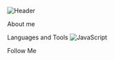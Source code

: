 ![Header](https://github.com/GooNext/goonext/blob/master/assets/glitch.jpg)

About me

Languages and Tools
  ![JavaScript](https://img.shields.io/badge/-JavaScript-090909?style=for-the-badge&logo=JavaScript&logoColor=E9D54D)

Follow Me

